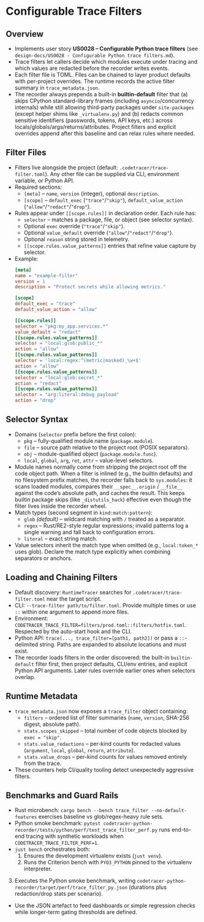 # Configurable Trace Filters

## Overview
- Implements user story **US0028 – Configurable Python trace filters** (see `design-docs/US0028 - Configurable Python trace filters.md`).
- Trace filters let callers decide which modules execute under tracing and which values are redacted before the recorder writes events.
- Each filter file is TOML. Files can be chained to layer product defaults with per-project overrides. The runtime records the active filter summary in `trace_metadata.json`.
- The recorder always prepends a built-in **builtin-default** filter that (a) skips CPython standard-library frames (including `asyncio`/concurrency internals) while still allowing third-party packages under `site-packages` (except helper shims like `_virtualenv.py`) and (b) redacts common sensitive identifiers (passwords, tokens, API keys, etc.) across locals/globals/args/returns/attributes. Project filters and explicit overrides append after this baseline and can relax rules where needed.

## Filter Files
- Filters live alongside the project (default: `.codetracer/trace-filter.toml`). Any other file can be supplied via CLI, environment variable, or Python API.
- Required sections:
  - `[meta]` – `name`, `version` (integer), optional `description`.
  - `[scope]` – `default_exec` (`"trace"`/`"skip"`), `default_value_action` (`"allow"`/`"redact"`/`"drop"`).
- Rules appear under `[[scope.rules]]` in declaration order. Each rule has:
  - `selector` – matches a package, file, or object (see selector syntax).
  - Optional `exec` override (`"trace"`/`"skip"`).
  - Optional `value_default` override (`"allow"`/`"redact"`/`"drop"`).
  - Optional `reason` string stored in telemetry.
  - `[[scope.rules.value_patterns]]` entries that refine value capture by selector.
- Example:
  ```toml
  [meta]
  name = "example-filter"
  version = 1
  description = "Protect secrets while allowing metrics."

  [scope]
  default_exec = "trace"
  default_value_action = "allow"

  [[scope.rules]]
  selector = "pkg:my_app.services.*"
  value_default = "redact"
  [[scope.rules.value_patterns]]
  selector = "local:glob:public_*"
  action = "allow"
  [[scope.rules.value_patterns]]
  selector = 'local:regex:^(metric|masked)_\w+$'
  action = "allow"
  [[scope.rules.value_patterns]]
  selector = "local:glob:secret_*"
  action = "redact"
  [[scope.rules.value_patterns]]
  selector = "arg:literal:debug_payload"
  action = "drop"
  ```

## Selector Syntax
- Domains (`selector` prefix before the first colon):
  - `pkg` – fully-qualified module name (`package.module`).
  - `file` – source path relative to the project root (POSIX separators).
  - `obj` – module-qualified object (`package.module.func`).
  - `local`, `global`, `arg`, `ret`, `attr` – value-level selectors.
- Module names normally come from stripping the project root off the code object path. When a filter is inlined (e.g., the builtin defaults) and no filesystem prefix matches, the recorder falls back to `sys.modules`: it scans loaded modules, compares their `__spec__.origin` / `__file__` against the code’s absolute path, and caches the result. This keeps builtin package skips (like `_distutils_hack`) effective even though the filter lives inside the recorder wheel.
- Match types (second segment in `kind:match:pattern`):
  - `glob` *(default)* – wildcard matching with `/` treated as a separator.
  - `regex` – Rust/RE2-style regular expressions; invalid patterns log a single warning and fall back to configuration errors.
  - `literal` – exact string match.
- Value selectors inherit the match type when omitted (e.g., `local:token_*` uses glob). Declare the match type explicitly when combining separators or anchors.

## Loading and Chaining Filters
- Default discovery: `RuntimeTracer` searches for `.codetracer/trace-filter.toml` near the target script.
- CLI: `--trace-filter path/to/filter.toml`. Provide multiple times or use `::` within one argument to append more files.
- Environment: `CODETRACER_TRACE_FILTER=filters/prod.toml::filters/hotfix.toml`. Respected by the auto-start hook and the CLI.
- Python API: `trace(..., trace_filter=[path1, path2])` or pass a `::`-delimited string. Paths are expanded to absolute locations and must exist.
- The recorder loads filters in the order discovered: the built-in `builtin-default` filter first, then project defaults, CLI/env entries, and explicit Python API arguments. Later rules override earlier ones when selectors overlap.

## Runtime Metadata
- `trace_metadata.json` now exposes a `trace_filter` object containing:
  - `filters` – ordered list of filter summaries (`name`, `version`, SHA-256 digest, absolute path).
  - `stats.scopes_skipped` – total number of code objects blocked by `exec = "skip"`.
  - `stats.value_redactions` – per-kind counts for redacted values (`argument`, `local`, `global`, `return`, `attribute`).
  - `stats.value_drops` – per-kind counts for values removed entirely from the trace.
- These counters help CI/quality tooling detect unexpectedly aggressive filters.

## Benchmarks and Guard Rails
- Rust microbench: `cargo bench --bench trace_filter --no-default-features` exercises baseline vs glob/regex-heavy rule sets.
- Python smoke benchmark: `pytest codetracer-python-recorder/tests/python/perf/test_trace_filter_perf.py` runs end-to-end tracing with synthetic workloads when `CODETRACER_TRACE_FILTER_PERF=1`.
- `just bench` orchestrates both:
  1. Ensures the development virtualenv exists (`just venv`).
  2. Runs the Criterion bench with `PYO3_PYTHON` pinned to the virtualenv interpreter.
 3. Executes the Python smoke benchmark, writing `codetracer-python-recorder/target/perf/trace_filter_py.json` (durations plus redaction/drop stats per scenario).
- Use the JSON artefact to feed dashboards or simple regression checks while longer-term gating thresholds are defined.
